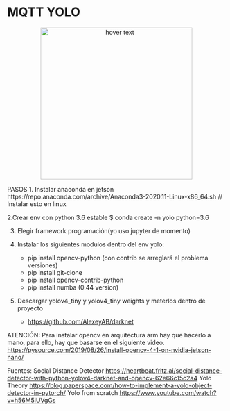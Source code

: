 # MQTT YOLO

<p align="center">
  <img src="https://cdn.sparkfun.com/assets/learn_tutorials/8/2/7/mqtt-explanation2.png" width="350" title="hover text">
</p>
PASOS
1. Instalar anaconda en jetson
https://repo.anaconda.com/archive/Anaconda3-2020.11-Linux-x86_64.sh  // Instalar esto en linux

2.Crear env con python 3.6 estable
	$ conda create -n yolo python=3.6

3. Elegir framework programación(yo uso jupyter de momento)

4. Instalar los siguientes modulos dentro del env yolo:
	- pip install opencv-python (con contrib se arreglará el problema versiones)
	- pip install git-clone
	- pip install opencv-contrib-python
	- pip install numba (0.44 version)

5. Descargar yolov4_tiny y yolov4_tiny weights y meterlos dentro de proyecto
	- https://github.com/AlexeyAB/darknet


ATENCIÓN:
Para instalar opencv en arquitectura arm hay que hacerlo a mano, para ello, hay que basarse en el siguiente video.
https://pysource.com/2019/08/26/install-opencv-4-1-on-nvidia-jetson-nano/


Fuentes:
Social Distance Detector
https://heartbeat.fritz.ai/social-distance-detector-with-python-yolov4-darknet-and-opencv-62e66c15c2a4
Yolo Theory
https://blog.paperspace.com/how-to-implement-a-yolo-object-detector-in-pytorch/
Yolo from scratch
https://www.youtube.com/watch?v=h56M5iUVgGs



